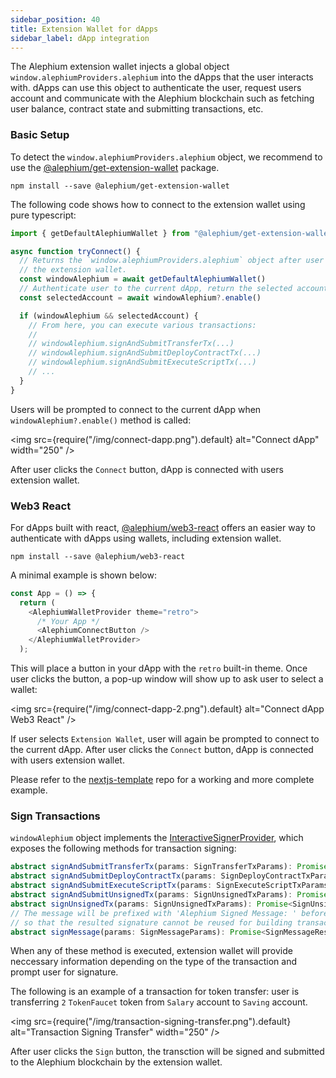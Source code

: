 ```yaml
---
sidebar_position: 40
title: Extension Wallet for dApps
sidebar_label: dApp integration
---
```


The Alephium extension wallet injects a global object
`window.alephiumProviders.alephium` into the dApps that the user
interacts with. dApps can use this object to authenticate the user,
request users account and communicate with the Alephium blockchain
such as fetching user balance, contract state and submitting
transactions, etc.

### Basic Setup

To detect the `window.alephiumProviders.alephium` object, we recommend
to use the
[@alephium/get-extension-wallet](https://www.npmjs.com/package/@alephium/get-extension-wallet)
package.

```
npm install --save @alephium/get-extension-wallet
```

The following code shows how to connect to the extension wallet using
pure typescript:

```ts
import { getDefaultAlephiumWallet } from "@alephium/get-extension-wallet"

async function tryConnect() {
  // Returns the `window.alephiumProviders.alephium` object after user selects
  // the extension wallet.
  const windowAlephium = await getDefaultAlephiumWallet()
  // Authenticate user to the current dApp, return the selected account
  const selectedAccount = await windowAlephium?.enable()

  if (windowAlephium && selectedAccount) {
    // From here, you can execute various transactions:
    //
    // windowAlephium.signAndSubmitTransferTx(...)
    // windowAlephium.signAndSubmitDeployContractTx(...)
    // windowAlephium.signAndSubmitExecuteScriptTx(...)
    // ...
  }
}
```

Users will be prompted to connect to the current dApp when
`windowAlephium?.enable()` method is called:

<img src={require("/img/connect-dapp.png").default} alt="Connect dApp" width="250" />

After user clicks the `Connect` button, dApp is connected with users
extension wallet.

### Web3 React

For dApps built with react,
[@alephium/web3-react](https://www.npmjs.com/package/@alephium/web3-react)
offers an easier way to authenticate with dApps using wallets,
including extension wallet.

```
npm install --save @alephium/web3-react
```

A minimal example is shown below:

```typescript
const App = () => {
  return (
    <AlephiumWalletProvider theme="retro">
      /* Your App */
      <AlephiumConnectButton />
    </AlephiumWalletProvider>
  );
```

This will place a button in your dApp with the `retro` built-in
theme. Once user clicks the button, a pop-up window will show up to
ask user to select a wallet:

<img src={require("/img/connect-dapp-2.png").default} alt="Connect dApp Web3 React" />

If user selects `Extension Wallet`, user will again be prompted to
connect to the current dApp. After user clicks the `Connect` button,
dApp is connected with users extension wallet.

Please refer to the
[nextjs-template](https://github.com/alephium/nextjs-template) repo
for a working and more complete example.

### Sign Transactions

`windowAlephium` object implements the
[InteractiveSignerProvider](https://github.com/alephium/alephium-web3/blob/master/packages/web3/src/signer/signer.ts#L80),
which exposes the following methods for transaction signing:

```ts
abstract signAndSubmitTransferTx(params: SignTransferTxParams): Promise<SignTransferTxResult>
abstract signAndSubmitDeployContractTx(params: SignDeployContractTxParams): Promise<SignDeployContractTxResult>
abstract signAndSubmitExecuteScriptTx(params: SignExecuteScriptTxParams): Promise<SignExecuteScriptTxResult>
abstract signAndSubmitUnsignedTx(params: SignUnsignedTxParams): Promise<SignUnsignedTxResult>
abstract signUnsignedTx(params: SignUnsignedTxParams): Promise<SignUnsignedTxResult>
// The message will be prefixed with 'Alephium Signed Message: ' before signing
// so that the resulted signature cannot be reused for building transactions.
abstract signMessage(params: SignMessageParams): Promise<SignMessageResult>
```

When any of these method is executed, extension wallet will provide
neccessary information depending on the type of the transaction and
prompt user for signature. 

The following is an example of a transaction for token transfer: user
is transferring `2` `TokenFaucet` token from `Salary` account to
`Saving` account.

<img src={require("/img/transaction-signing-transfer.png").default} alt="Transaction Signing Transfer" width="250" />

After user clicks the `Sign` button, the transction will be signed and
submitted to the Alephium blockchain by the extension wallet.
